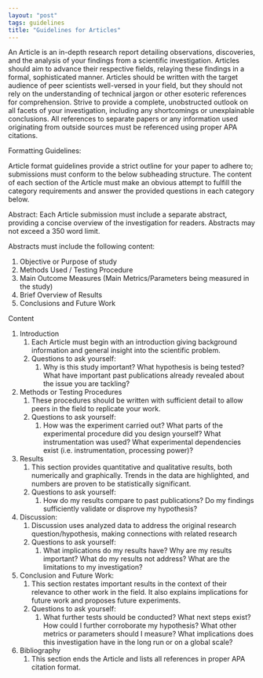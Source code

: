 ```yaml
---
layout: "post"
tags: guidelines
title: "Guidelines for Articles"
---
```


An Article is an in-depth research report detailing observations, discoveries, and the analysis of your findings from a scientific investigation. Articles should aim to advance their respective fields, relaying these findings in a formal, sophisticated manner. Articles should be written with the target audience of peer scientists well-versed in your field, but they should not rely on the understanding of technical jargon or other esoteric references for comprehension. Strive to provide a complete, unobstructed outlook on all facets of your investigation, including any shortcomings or unexplainable conclusions. All references to separate papers or any information used originating from outside sources must be referenced using proper APA citations.

Formatting Guidelines:

Article format guidelines provide a strict outline for your paper to adhere to; submissions must conform to the below subheading structure.
The content of each section of the Article must make an obvious attempt to fulfill the category requirements and answer the provided questions in each category below.

Abstract:
Each Article submission must include a separate abstract, providing a concise overview of the investigation for readers. Abstracts may not exceed a 350 word limit.

Abstracts must include the following content:

1. Objective or Purpose of study
2. Methods Used / Testing Procedure
3. Main Outcome Measures (Main Metrics/Parameters being measured in the study)
4. Brief Overview of Results
5. Conclusions and Future Work

Content

1. Introduction
    1. Each Article must begin with an introduction giving background information and general insight into the scientific problem.
    2. Questions to ask yourself:
        1. Why is this study important? What hypothesis is being tested? What have important past publications already revealed about the issue you are tackling?
2. Methods or Testing Procedures
    1. These procedures should be written with sufficient detail to allow peers in the field to replicate your work.
    2. Questions to ask yourself:
        1. How was the experiment carried out? What parts of the experimental procedure did you design yourself? What instrumentation was used? What experimental dependencies exist (i.e. instrumentation, processing power)?
3. Results
    1. This section provides quantitative and qualitative results, both numerically and graphically. Trends in the data are highlighted, and numbers are proven to be statistically significant.
    2. Questions to ask yourself:
        1. How do my results compare to past publications? Do my findings sufficiently validate or disprove my hypothesis?
4. Discussion:
    1. Discussion uses analyzed data to address the original research question/hypothesis, making connections with related research
    2. Questions to ask yourself:
        1. What implications do my results have? Why are my results important? What do my results not address? What are the limitations to my investigation?
5. Conclusion and Future Work:
    1. This section restates important results in the context of their relevance to other work in the field. It also explains implications for future work and proposes future experiments.
    2. Questions to ask yourself:
        1. What further tests should be conducted? What next steps exist? How could I further corroborate my hypothesis? What other metrics or parameters should I measure? What implications does this investigation have in the long run or on a global scale?
6. Bibliography
    1. This section ends the Article and lists all references in proper APA citation format.
